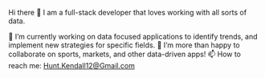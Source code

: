 Hi there 👋
I am a full-stack developer that loves working with all sorts of data.

🔭 I’m currently working on data focused applications to identify trends, and implement new strategies for specific fields.
👯 I’m more than happy to collaborate on sports, markets, and other data-driven apps!
📫 How to reach me: Hunt.Kendall12@Gmail.com
